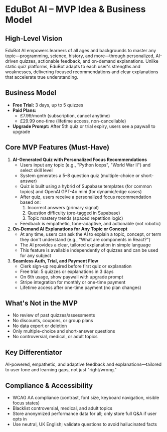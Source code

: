 # EduBot AI – MVP Idea & Business Model

## High-Level Vision
EduBot AI empowers learners of all ages and backgrounds to master any topic—programming, science, history, and more—through personalized, AI-driven quizzes, actionable feedback, and on-demand explanations. Unlike static quiz platforms, EduBot adapts to each user's strengths and weaknesses, delivering focused recommendations and clear explanations that accelerate true understanding.

## Business Model
- **Free Trial:** 3 days, up to 5 quizzes
- **Paid Plans:**
  - £7.99/month (subscription, cancel anytime)
  - £29.99 one-time (lifetime access, non-cancellable)
- **Upgrade Prompt:** After 5th quiz or trial expiry, users see a paywall to upgrade

## Core MVP Features (Must-Have)
1. **AI-Generated Quiz with Personalized Focus Recommendations**
   - Users input any topic (e.g., "Python loops", "World War II") and select skill level
   - System generates a 5–8 question quiz (multiple-choice or short-answer)
   - Quiz is built using a hybrid of Supabase templates (for common topics) and OpenAI GPT-4o mini (for dynamic/edge cases)
   - After quiz, users receive a personalized focus recommendation based on:
     1. Incorrect answers (primary signal)
     2. Question difficulty (pre-tagged in Supabase)
     3. Topic mastery trends (spaced repetition logic)
   - Feedback is empathetic, tone-adaptive, and actionable (not robotic)
2. **On-Demand AI Explanations for Any Topic or Concept**
   - At any time, users can ask the AI to explain a topic, concept, or term they don't understand (e.g., "What are components in React?")
   - The AI provides a clear, tailored explanation in simple language
   - This feature is available independently of quizzes and can be used for any subject
3. **Seamless Auth, Trial, and Payment Flow**
   - Clerk sign-up required before first quiz or explanation
   - Free trial: 5 quizzes or explanations in 3 days
   - On 6th usage, show paywall with upgrade prompt
   - Stripe integration for monthly or one-time payment
   - Lifetime access after one-time payment (no plan changes)

## What's Not in the MVP
- No review of past quizzes/assessments
- No discounts, coupons, or group plans
- No data export or deletion
- Only multiple-choice and short-answer questions
- No controversial, medical, or adult topics

## Key Differentiator
AI-powered, empathetic, and adaptive feedback and explanations—tailored to user tone and learning gaps, not just "right/wrong."

## Compliance & Accessibility
- WCAG AA compliance (contrast, font size, keyboard navigation, visible focus states)
- Blacklist controversial, medical, and adult topics
- Store anonymized performance data for all; only store full Q&A if user opts in
- Use neutral, UK English; validate questions to avoid hallucinated facts 